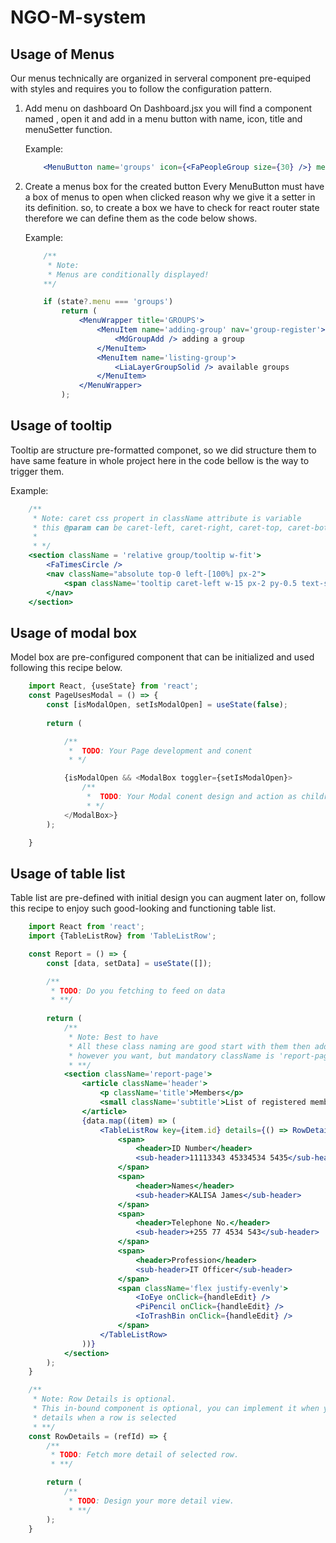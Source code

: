 # NGO-M-system

## Usage of Menus
Our menus technically are organized in serveral component pre-equiped with styles and requires you to follow the configuration pattern.

1. Add menu on dashboard
    On Dashboard.jsx you will find a component named <Menus />, open it and add in a menu button with name, icon, title and menuSetter function.

    Example:
    ```jsx
        <MenuButton name='groups' icon={<FaPeopleGroup size={30} />} menuSetter={setMenuOpen} title="Groups" />
    ```

2. Create a menus box for the created button
    Every MenuButton must have a box of menus to open when clicked reason why we give it a setter in its definition.
    so, to create a box we have to check for react router state therefore we can define them as the code below shows.

    Example: 
    ```jsx
        /**
         * Note:
         * Menus are conditionally displayed! 
        **/

        if (state?.menu === 'groups')
            return (
                <MenuWrapper title='GROUPS'>
                    <MenuItem name='adding-group' nav='group-register'>
                        <MdGroupAdd /> adding a group
                    </MenuItem>
                    <MenuItem name='listing-group'>
                        <LiaLayerGroupSolid /> available groups
                    </MenuItem>
                </MenuWrapper>
            );
    ```

## Usage of tooltip
Tooltip are structure pre-formatted componet, so we did structure them to have same feature in whole project here in the code bellow is the way to trigger them.

Example:
```jsx
    /**
     * Note: caret css propert in className attribute is variable
     * this @param can be caret-left, caret-right, caret-top, caret-bottom, caret-top-right or caret-bottom-right
     * 
     * */
    <section className = 'relative group/tooltip w-fit'>
        <FaTimesCircle />
        <nav className="absolute top-0 left-[100%] px-2">
            <span className='tooltip caret-left w-15 px-2 py-0.5 text-sm'> close </span>
        </nav>
    </section>
```

## Usage of modal box
Model box are pre-configured component that can be initialized and used following this recipe below.

```js
    import React, {useState} from 'react';
    const PageUsesModal = () => {
        const [isModalOpen, setIsModalOpen] = useState(false);
        
        return (

            /**
             *  TODO: Your Page development and conent
             * */

            {isModalOpen && <ModalBox toggler={setIsModalOpen}>
                /**
                 *  TODO: Your Modal conent design and action as children of modal component.
                 * */
            </ModalBox>}
        );

    }
```

## Usage of table list
Table list are pre-defined with initial design you can augment later on, follow this recipe to enjoy such good-looking and functioning table list.

```jsx
    import React from 'react';
    import {TableListRow} from 'TableListRow';

    const Report = () => {
        const [data, setData] = useState([]);

        /** 
         * TODO: Do you fetching to feed on data
         * **/
        
        return (
            /**
             * Note: Best to have
             * All these class naming are good start with them then add your styling later on
             * however you want, but mandatory className is 'report-page' others are optional. 
             * **/
            <section className='report-page'>
                <article className='header'>
                    <p className='title'>Members</p>
                    <small className='subtitle'>List of registered members.</small>
                </article>
                {data.map((item) => (
                    <TableListRow key={item.id} details={() => RowDetails(item.id)} className='gap-3 grid-cols-2 md:grid-cols-5'>
                        <span>
                            <header>ID Number</header>
                            <sub-header>11113343 45334534 5435</sub-header>
                        </span>
                        <span>
                            <header>Names</header>
                            <sub-header>KALISA James</sub-header>
                        </span>
                        <span>
                            <header>Telephone No.</header>
                            <sub-header>+255 77 4534 543</sub-header>
                        </span>
                        <span>
                            <header>Profession</header>
                            <sub-header>IT Officer</sub-header>
                        </span>
                        <span className='flex justify-evenly'>
                            <IoEye onClick={handleEdit} />
                            <PiPencil onClick={handleEdit} />
                            <IoTrashBin onClick={handleEdit} />
                        </span>
                    </TableListRow>
                ))}
            </section>
        );
    }

    /**
     * Note: Row Details is optional.
     * This in-bound component is optional, you can implement it when you want to provide more
     * details when a row is selected
     * **/
    const RowDetails = (refId) => {
        /**
         * TODO: Fetch more detail of selected row.
         * **/

        return (
            /**
             * TODO: Design your more detail view.
             * **/
        );
    }
```



